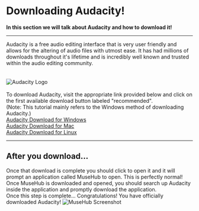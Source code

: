 # Downloading Audacity!
**In this section we will talk about Audacity and how to download it!**<br>
***
Audacity is a free audio editing interface that is very user friendly and allows for the altering of audio files with utmost ease. It has had millions of downloads throughout it's lifetime and is incredibly well known and trusted within the audio editing community.<br>
<br>
<br>
![Audacity Logo](https://i.pcmag.com/imagery/reviews/05r7UUqlfhfATKgQEtc1pn0-24.fit_scale.size_760x427.v1706121435.jpg)
<br>
<br>
To download Audacity, visit the appropriate link provided below and click on the first available download button labeled "recommended".<br>
(Note: This tutorial mainly refers to the Windows method of downloading Audacity.)<br>
[Audacity Download for Windows](https://www.audacityteam.org/download/windows/)<br>
[Audacity Download for Mac](https://www.audacityteam.org/download/mac/)<br>
[Audacity Download for Linux](https://www.audacityteam.org/download/linux/)<br>
***
## After you download...
Once that download is complete you should click to open it and it will prompt an application called MuseHub to open. This is perfectly normal!<br>
Once MuseHub is downloaded and opened, you should search up Audacity inside the application and promptly download the application. <br>
Once this step is complete... Congratulations! You have officially downloaded Audacity!
![MuseHub Screenshot](<img width="821" alt="MuseHub" src="https://github.com/user-attachments/assets/c7cb0823-a4e6-42d0-b4e4-b4ac810948cd">)
